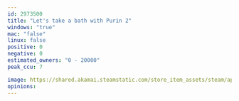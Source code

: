 ```yaml
---
id: 2973500
title: "Let's take a bath with Purin 2"
windows: "true"
mac: "false"
linux: false
positive: 0
negative: 0
estimated_owners: "0 - 20000"
peak_ccu: 7

image: https://shared.akamai.steamstatic.com/store_item_assets/steam/apps/2973500/header.jpg?t=1729751751
opinions:
---
```

